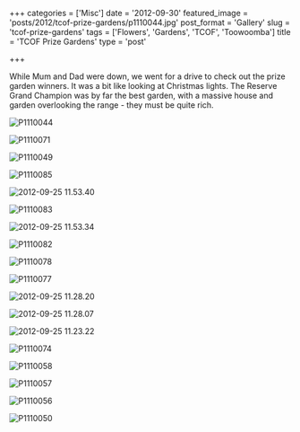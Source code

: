 +++
categories = ['Misc']
date = '2012-09-30'
featured_image = 'posts/2012/tcof-prize-gardens/p1110044.jpg'
post_format = 'Gallery'
slug = 'tcof-prize-gardens'
tags = ['Flowers', 'Gardens', 'TCOF', 'Toowoomba']
title = 'TCOF Prize Gardens'
type = 'post'

+++

While Mum and Dad were down, we went for a drive to check out the prize garden winners. It was a bit like looking at Christmas lights. The Reserve Grand Champion was by far the best garden, with a massive house and garden overlooking the range - they must be quite rich.

![P1110044](p1110044.jpg)

![P1110071](p1110071.jpg)

![P1110049](p1110049.jpg)

![P1110085](p1110085.jpg)

![2012-09-25 11.53.40](2012-09-25-11-53-40.jpg)

![P1110083](p1110083-e1348964966954.jpg)

![2012-09-25 11.53.34](2012-09-25-11-53-34.jpg)

![P1110082](p1110082.jpg)

![P1110078](p1110078-e1348964934751.jpg)

![P1110077](p1110077.jpg)

![2012-09-25 11.28.20](2012-09-25-11-28-20.jpg)

![2012-09-25 11.28.07](2012-09-25-11-28-07.jpg)

![2012-09-25 11.23.22](2012-09-25-11-23-22.jpg)

![P1110074](p1110074.jpg)

![P1110058](p1110058.jpg)

![P1110057](p1110057.jpg)

![P1110056](p1110056.jpg)

![P1110050](p1110050.jpg)